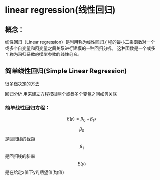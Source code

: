 # linear regression(线性回归)
## 概念：
线性回归（Linear regression）是利用称为线性回归方程的最小二乘函数对一个或多个自变量和因变量之间关系进行建模的一种回归分析。 这种函数是一个或多个称为回归系数的模型参数的线性组合。

## 简单线性回归(Simple Linear Regression)
很多做决定的方法

回归分析
用来建立方程模拟两个或者多个变量之间如何关联


### 简单线性回归方程：

$$ E(y) = \beta_0 + \beta_1x $$ 

$$ \beta_0 $$ 是回归线的截距
$$ \beta_1 $$ 是回归线的斜率
$$ E(y) $$ 是在给定x值下y的期望值(均值)




